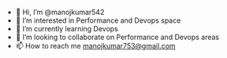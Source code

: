 - 👋 Hi, I’m @manojkumar542
- 👀 I’m interested in Performance and Devops space
- 🌱 I’m currently learning Devops
- 💞️ I’m looking to collaborate on Performance and Devops areas
- 📫 How to reach me manojkumar753@gmail.com

<!---
manojkumar542/manojkumar542 is a ✨ special ✨ repository because its `README.md` (this file) appears on your GitHub profile.
You can click the Preview link to take a look at your changes.
--->
